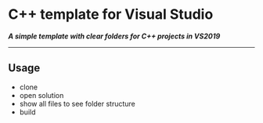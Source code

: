 # C++ template for Visual Studio

***A simple template with clear folders for C++ projects in VS2019***

---

## Usage

* clone
* open solution
* show all files to see folder structure
* build
